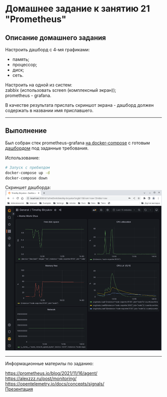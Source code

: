 # Домашнее задание к занятию 21 "Prometheus"


## Описание домашнего задания

Настроить дашборд с 4-мя графиками:    
- память;    
- процессор;    
- диск;    
- сеть.    

Настроить на одной из систем:    
zabbix (использовать screen (комплексный экран));    
prometheus - grafana.

В качестве результата прислать скриншот экрана - дашборд должен содержать в названии имя приславшего.

---

## Выполнение     

Был собран стек prometheus-grafana [на docker-compose](./docker-compose.yml) c готовым [дашбордом](./grafana/dashboards/dashboard_Otus.json) под заданные требования.

Использование:    
```bash
# Запуск с пребилдом
docker-compose up -d
docker-compose down
```

Скриншет дашборда:
![screen1](screen1.png)

---

Информационные материлы по заданию:    

https://prometheus.io/blog/2021/11/16/agent/    
https://alexzzz.ru/post/monitoring/    
https://opentelemetry.io/docs/concepts/signals/    
[Презентация](./Otus_Prometheus.pdf)    
